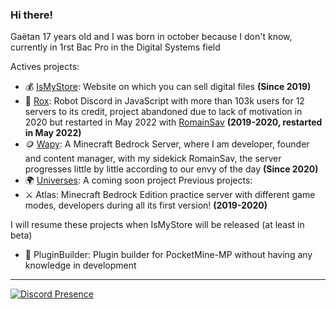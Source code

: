 ### Hi there! 

Gaëtan 17 years old and I was born in october because I don't know, currently in 1rst Bac Pro in the Digital Systems field

Actives projects:
* 💰 [IsMyStore](https://github.com/isMyStore): Website on which you can sell digital files **(Since 2019)**
* 🤖 [Rox](https://github.com/TheRoxBot): Robot Discord in JavaScript with more than 103k users for 12 servers to its credit, project abandoned due to lack of motivation in 2020 but restarted in May 2022 with [RomainSav](https://github.com/RomainSav) **(2019-2020, restarted in May 2022)**
* 🪙 [Wapy](https://github.com/WapyMC/): A Minecraft Bedrock Server, where I am developer, founder and content manager, with my sidekick RomainSav, the server progresses little by little according to our envy of the day  **(Since 2020)**
* 🌍 [Universes](https://github.com/UniversesMCBE): A coming soon project
Previous projects: 
* ⚔️ Atlas: Minecraft Bedrock Edition practice server with different game modes, developers during all its first version! **(2019-2020)**

I will resume these projects when IsMyStore will be released (at least in beta)
* 📁 PluginBuilder: Plugin builder for PocketMine-MP without having any knowledge in development

---

[![Discord Presence](https://lanyard-profile-readme.vercel.app/api/504392983244832780
                            )](https://discord.com/users/504392983244832780)
